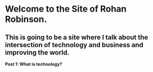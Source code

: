 
# Welcome to the Site of Rohan Robinson.
## This is going to be a site where I talk about the intersection of technology and business and improving the world. 


**Post 1: What is technology?**

